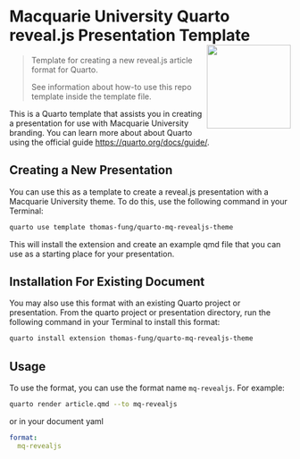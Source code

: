
# Macquarie University Quarto reveal.js Presentation Template <img src="https://user-images.githubusercontent.com/15133161/200966938-ba6f8413-fa77-4ccb-b16d-d7cf14926057.png" align ="right" alt="" width ="150"/>

> Template for creating a new reveal.js article format for Quarto.
>
> See information about how-to use this repo template inside the
> template file.

This is a Quarto template that assists you in creating a presentation
for use with Macquarie University branding. You can learn more about
about Quarto using the official guide <https://quarto.org/docs/guide/>.

## Creating a New Presentation

You can use this as a template to create a reveal.js presentation with a
Macquarie University theme. To do this, use the following command in
your Terminal:

``` bash
quarto use template thomas-fung/quarto-mq-revealjs-theme
```

This will install the extension and create an example qmd file that you
can use as a starting place for your presentation.

## Installation For Existing Document

You may also use this format with an existing Quarto project or
presentation. From the quarto project or presentation directory, run the
following command in your Terminal to install this format:

``` bash
quarto install extension thomas-fung/quarto-mq-revealjs-theme
```

## Usage

To use the format, you can use the format name `mq-revealjs`. For
example:

``` bash
quarto render article.qmd --to mq-revealjs
```

or in your document yaml

``` yaml
format:
  mq-revealjs
```
